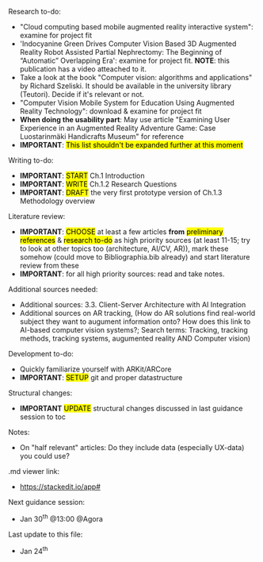 Research to-do:
 - "Cloud computing based mobile augmented reality interactive system": examine for project fit
 - 'Indocyanine Green Drives Computer Vision Based 3D Augmented Reality Robot Assisted Partial Nephrectomy: The Beginning of “Automatic” Overlapping Era': examine for project fit. **NOTE**: this publication has a video atteached to it.
 - Take a look at the book "Computer vision: algorithms and applications" by Richard Szeliski. It should be available in the university library (Teutori). Decide if it's relevant or not.
 - "Computer Vision Mobile System for Education Using Augmented Reality Technology": download & examine for project fit
 - **When doing the usability part**: May use article "Examining User Experience in an Augmented Reality
Adventure Game: Case Luostarinmäki Handicrafts Museum" for reference
- **IMPORTANT**: <mark>This list shouldn't be expanded further at this moment</mark>

Writing to-do:
 - **IMPORTANT**: <mark>START</mark> Ch.1 Introduction
 - **IMPORTANT**: <mark>WRITE</mark> Ch.1.2 Research Questions
 - **IMPORTANT**: <mark>DRAFT</mark> the very first prototype version of Ch.1.3 Methodology overview

Literature review:
 - **IMPORTANT**: <mark>CHOOSE</mark> at least a few articles **from** <mark>preliminary references</mark> & <mark>research to-do</mark> as high priority sources (at least 11-15; try to look at other topics too (architecture, AI/CV, AR)), mark these somehow (could move to Bibliographia.bib already) and start literature review from these
- **IMPORTANT**: for all high priority sources: read and take notes.

Additional sources needed:
 - Additional sources: 3.3. Client-Server Architecture with AI Integration
 - Additional sources on AR tracking, (How do AR solutions find real-world subject they want to augument information onto? How does this link to AI-based computer vision systems?; Search terms: Tracking, tracking methods, tracking systems, augumented reality AND Computer vision)

Development to-do:
 - Quickly familiarize yourself with ARKit/ARCore
 - **IMPORTANT**: <mark>SETUP</mark> git and proper datastructure

Structural changes:
 - **IMPORTANT** <mark>UPDATE</mark> structural changes discussed in last guidance session to toc

Notes:
 - On "half relevant" articles: Do they include data (especially UX-data) you could use?

.md viewer link:
 - https://stackedit.io/app#

Next guidance session:
 - Jan 30<sup>th</sup> @13:00 @Agora

Last update to this file:
- Jan 24<sup>th</sup>
